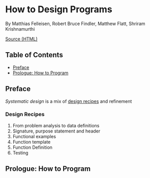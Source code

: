 # How to Design Programs

By Matthias Felleisen, Robert Bruce Findler, Matthew Flatt, Shriram Krishnamurthi

[Source (HTML)](https://htdp.org/2023-3-6/Book/index.html)

## Table of Contents

- [Preface](#preface)
- [Prologue: How to Program](#prologue-how-to-program)

## Preface

_Systematic design_ is a mix of [design recipes](#design-recipes) and refinement

### Design Recipes

1. From problem analysis to data definitions
2. Signature, purpose statement and header
3. Functional examples
4. Function template
5. Function Definition
6. Testing

## Prologue: How to Program

